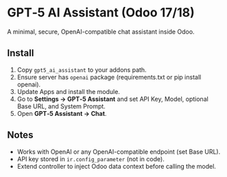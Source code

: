 # GPT‑5 AI Assistant (Odoo 17/18)

A minimal, secure, OpenAI-compatible chat assistant inside Odoo.

## Install
1. Copy `gpt5_ai_assistant` to your addons path.
2. Ensure server has `openai` package (requirements.txt or pip install openai).
3. Update Apps and install the module.
4. Go to **Settings → GPT‑5 Assistant** and set API Key, Model, optional Base URL, and System Prompt.
5. Open **GPT‑5 Assistant → Chat**.

## Notes
- Works with OpenAI or any OpenAI-compatible endpoint (set Base URL).
- API key stored in `ir.config_parameter` (not in code).
- Extend controller to inject Odoo data context before calling the model.